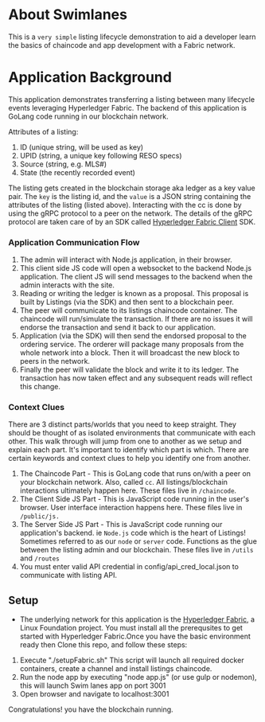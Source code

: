 # About Swimlanes
This is a `very simple` listing lifecycle demonstration to aid a developer learn the basics of chaincode and app development with a Fabric network. 

# Application Background
This application demonstrates transferring a listing between many lifecycle events leveraging Hyperledger Fabric.
The backend of this application is GoLang code running in our blockchain network.

Attributes of a listing:

  1. ID (unique string, will be used as key)
  2. UPID (string, a unique key following RESO specs)
  3. Source (string, e.g. MLS#)
  4. State (the recently recorded event)

The listing gets created in the blockchain storage aka ledger as a key value pair.
The `key` is the listing id, and the `value` is a JSON string containing the attributes of the listing (listed above).
Interacting with the cc is done by using the gRPC protocol to a peer on the network.
The details of the gRPC protocol are taken care of by an SDK called [Hyperledger Fabric Client](https://www.npmjs.com/package/fabric-client) SDK.

### Application Communication Flow
1. The admin will interact with Node.js application, in their browser.
2. This client side JS code will open a websocket to the backend Node.js application. The client JS will send messages to the backend when the admin interacts with the site.
3. Reading or writing the ledger is known as a proposal. This proposal is built by Listings (via the SDK) and then sent to a blockchain peer.
4. The peer will communicate to its listings chaincode container. The chaincode will run/simulate the transaction. If there are no issues it will endorse the transaction and send it back to our application.
5. Application (via the SDK) will then send the endorsed proposal to the ordering service.  The orderer will package many proposals from the whole network into a block.  Then it will broadcast the new block to peers in the network.
6. Finally the peer will validate the block and write it to its ledger. The transaction has now taken effect and any subsequent reads will reflect this change.

### Context Clues
There are 3 distinct parts/worlds that you need to keep straight.
They should be thought of as isolated environments that communicate with each other.
This walk through will jump from one to another as we setup and explain each part.
It's important to identify which part is which.
There are certain keywords and context clues to help you identify one from another.

1. The Chaincode Part - This is GoLang code that runs on/with a peer on your blockchain network. Also, called `cc`. All listings/blockchain interactions ultimately happen here. These files live in `/chaincode`.
2. The Client Side JS Part - This is JavaScript code running in the user's browser. User interface interaction happens here. These files live in `/public/js.`
3. The Server Side JS Part - This is JavaScript code running our application's backend. ie `Node.js` code which is the heart of Listings! Sometimes referred to as our `node` or `server` code. Functions as the glue between the listing admin and our blockchain. These files live in `/utils` and `/routes`
4. You must enter valid API credential in config/api_cred_local.json to communicate with listing API.

## Setup 
- The underlying network for this application is the [Hyperledger Fabric](http://hyperledger-fabric.readthedocs.io/en/latest/prereqs.html), a Linux Foundation project.  You must install all the prerequsites to get started with Hyperledger Fabric.Once you have the basic environment ready then Clone this repo, and follow these steps:

1. Execute "./setupFabric.sh" This script will launch all required docker containers, create a channel and install listings chaincode.
2. Run the node app by executing "node app.js" (or use gulp or nodemon), this will launch Swim lanes app on port 3001 
3. Open browser and navigate to localhost:3001

Congratulations! you have the blockchain running.


